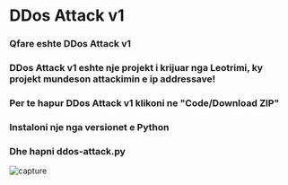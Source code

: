 # DDos Attack v1 
### Qfare eshte DDos Attack v1

### DDos Attack v1 eshte nje projekt i krijuar nga Leotrimi, ky projekt mundeson attackimin e ip addressave!

### Per te hapur DDos Attack v1 klikoni ne "Code/Download ZIP"
### Instaloni nje nga versionet e Python
### Dhe hapni ddos-attack.py

![capture](https://1.bp.blogspot.com/-NQcWsDmrypU/YGhHPHzT-FI/AAAAAAAAA24/H2UxqGEKt0kfG67u0JcOrBx_PFDT9g0qwCLcBGAsYHQ/s1920/Pamja%2Be%2B%25C3%25A7astit%2B%252839%2529.png)
